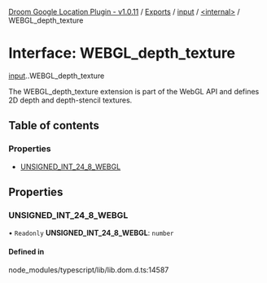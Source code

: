 [Droom Google Location Plugin - v1.0.11](../README.md) / [Exports](../modules.md) / [input](../modules/input.md) / [<internal\>](../modules/input._internal_.md) / WEBGL\_depth\_texture

# Interface: WEBGL\_depth\_texture

[input](../modules/input.md).[<internal>](../modules/input._internal_.md).WEBGL_depth_texture

The WEBGL_depth_texture extension is part of the WebGL API and defines 2D depth and depth-stencil textures.

## Table of contents

### Properties

- [UNSIGNED\_INT\_24\_8\_WEBGL](input._internal_.WEBGL_depth_texture.md#unsigned_int_24_8_webgl)

## Properties

### UNSIGNED\_INT\_24\_8\_WEBGL

• `Readonly` **UNSIGNED\_INT\_24\_8\_WEBGL**: `number`

#### Defined in

node_modules/typescript/lib/lib.dom.d.ts:14587
